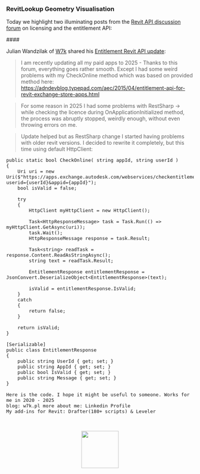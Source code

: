 <head>
<meta http-equiv="Content-Type" content="text/html; charset=utf-8">
<link rel="stylesheet" type="text/css" href="bc.css">
<!-- https://highlightjs.org/#usage
<link rel="stylesheet" href="https://cdnjs.cloudflare.com/ajax/libs/highlight.js/11.9.0/styles/default.min.css">
<script src="https://cdnjs.cloudflare.com/ajax/libs/highlight.js/11.9.0/highlight.min.js"></script>
<script>hljs.highlightAll();</script>
-->

<!-- https://prismjs.com -->
<link href="https://cdn.jsdelivr.net/npm/prismjs@1.29.0/themes/prism.min.css" rel="stylesheet" />
<script src="https://cdn.jsdelivr.net/npm/prismjs@1.29.0/components/prism-core.min.js"></script>
<script src="https://cdn.jsdelivr.net/npm/prismjs@1.29.0/plugins/autoloader/prism-autoloader.min.js"></script>
<style> code[class*=language-], pre[class*=language-] { font-size : 90%; } </style>
</head>

<!---

- Licencing Plugins - What Revit subscriptions have to be considered?
  https://forums.autodesk.com/t5/revit-api-forum/licencing-plugins-what-revit-subscriptions-have-to-be-considered/m-p/12766353#M78805

- Entitlement Revit API - My update
  https://forums.autodesk.com/t5/revit-api-forum/entitlement-revit-api-my-update/td-p/12761235

twitter:

 the @AutodeskRevit #RevitAPI #BIM @DynamoBIM

&ndash; ...

linkedin:

#BIM #DynamoBIM #AutodeskAPS #Revit #API #IFC #SDK #Autodesk #AEC #adsk

the [Revit API discussion forum](http://forums.autodesk.com/t5/revit-api-forum/bd-p/160) thread

<center>
<img src="img/" alt="" title="" width="600"/>
<p style="font-size: 80%; font-style:italic"></p>
</center>

-->

### RevitLookup Geometry Visualisation

Today we highlight two illuminating posts from
the [Revit API discussion forum](http://forums.autodesk.com/t5/revit-api-forum/bd-p/160) on
licensing and the entitlement API:

####<a name="2"></a>

Julian Wandzilak of [W7k](https://w7k.pl/) shared
his [Entitlement Revit API update](https://forums.autodesk.com/t5/revit-api-forum/entitlement-revit-api-my-update/td-p/12761235):

> I am recently updating all my paid apps to 2025 - Thanks to this forum, everything goes rather smooth. Except I had some weird problems with my CheckOnline method which was based on provided method here: https://adndevblog.typepad.com/aec/2015/04/entitlement-api-for-revit-exchange-store-apps.html

> For some reason in 2025 I had some problems with RestSharp -> while checking the licence during OnApplicationInitialized method, the process was abruptly stopped, weirdly enough, without even throwing errors on me.

> Update helped but as RestSharp change I started having problems with older revit versions. I decided to rewrite it completely, but this time using default HttpClient:

<pre><code class="language-cs">public static bool CheckOnline( string appId, string userId )
{
    Uri uri = new Uri($"https://apps.exchange.autodesk.com/webservices/checkentitlement/?userid={userId}&appid={appId}");
    bool isValid = false;

    try
    {
        HttpClient myHttpClient = new HttpClient();

        Task&lt;HttpResponseMessage&gt; task = Task.Run(() =&gt; myHttpClient.GetAsync(uri));
        task.Wait();
        HttpResponseMessage response = task.Result;

        Task&lt;string&gt; readTask = response.Content.ReadAsStringAsync();
        string text = readTask.Result;

        EntitlementResponse entitlementResponse = JsonConvert.DeserializeObject&lt;EntitlementResponse&gt;(text);

        isValid = entitlementResponse.IsValid;
    }
    catch
    {
        return false;
    }

    return isValid;
}

[Serializable]
public class EntitlementResponse
{
    public string UserId { get; set; }
    public string AppId { get; set; }
    public bool IsValid { get; set; }
    public string Message { get; set; }
}

Here is the code. I hope it might be useful to someone. Works for me in 2020 - 2025
blog: w7k.pl more about me: Linkedin Profile
My add-ins for Revit: Drafter(180+ scripts) & Leveler


<center>
<img src="img/.jpg" alt="" title="" width="100"/>
</center>


